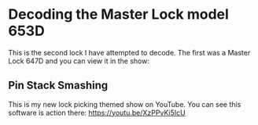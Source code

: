 # Decoding the Master Lock model 653D
This is the second lock I have attempted to decode. The first was a Master Lock 647D and you can view it in the show:
## Pin Stack Smashing
This is my new lock picking themed show on YouTube. You can see this software is action there: https://youtu.be/XzPPvKi5IcU
